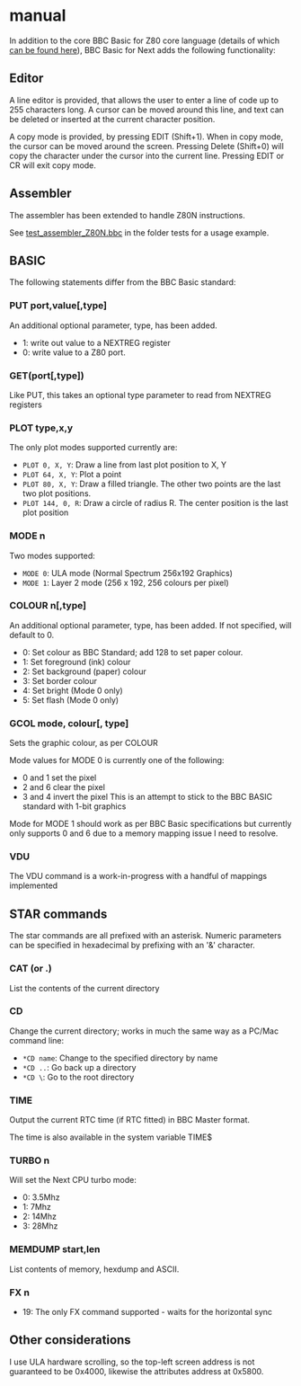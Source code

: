 # manual

In addition to the core BBC Basic for Z80 core language (details of which [can be found here](bbcbasic.txt)), BBC Basic for Next adds the following functionality:

## Editor

A line editor is provided, that allows the user to enter a line of code up to 255 characters long. A cursor can be moved around this line, and text can be deleted or inserted at the current character position.

A copy mode is provided, by pressing EDIT (Shift+1). When in copy mode, the cursor can be moved around the screen. Pressing Delete (Shift+0) will copy the character under the cursor into the current line. Pressing EDIT or CR will exit copy mode.

## Assembler

The assembler has been extended to handle Z80N instructions.

See [test_assembler_Z80N.bbc](tests/test_assembler_Z80N.bbc) in the folder tests for a usage example.

## BASIC

The following statements differ from the BBC Basic standard:

### PUT port,value[,type]

An additional optional parameter, type, has been added.

- 1: write out value to a NEXTREG register
- 0: write value to a Z80 port. 

### GET(port[,type])

Like PUT, this takes an optional type parameter to read from NEXTREG registers

### PLOT type,x,y

The only plot modes supported currently are:

- `PLOT 0, X, Y`: Draw a line from last plot position to X, Y
- `PLOT 64, X, Y`: Plot a point
- `PLOT 80, X, Y`: Draw a filled triangle. The other two points are the last two plot positions.
- `PLOT 144, 0, R`: Draw a circle of radius R. The center position is the last plot position

### MODE n

Two modes supported:

- `MODE 0`: ULA mode (Normal Spectrum 256x192 Graphics)
- `MODE 1`: Layer 2 mode (256 x 192, 256 colours per pixel)

### COLOUR n[,type]

An additional optional parameter, type, has been added. If not specified, will default to 0.

- 0: Set colour as BBC Standard; add 128 to set paper colour.
- 1: Set foreground (ink) colour
- 2: Set background (paper) colour
- 3: Set border colour
- 4: Set bright (Mode 0 only)
- 5: Set flash (Mode 0 only)

### GCOL mode, colour[, type]

Sets the graphic colour, as per COLOUR

Mode values for MODE 0 is currently one of the following:
- 0 and 1 set the pixel
- 2 and 6 clear the pixel
- 3 and 4 invert the pixel
This is an attempt to stick to the BBC BASIC standard with 1-bit graphics

Mode for MODE 1 should work as per BBC Basic specifications but currently only supports 0 and 6 due to a memory mapping issue I need to resolve.

### VDU

The VDU command is a work-in-progress with a handful of mappings implemented

## STAR commands

The star commands are all prefixed with an asterisk. Numeric parameters can be specified in hexadecimal by prefixing with an '&' character.

### CAT (or .)

List the contents of the current directory

### CD

Change the current directory; works in much the same way as a PC/Mac command line:

- `*CD name`: Change to the specified directory by name
- `*CD ..`: Go back up a directory
- `*CD \`: Go to the root directory

### TIME

Output the current RTC time (if RTC fitted) in BBC Master format.

The time is also available in the system variable TIME$

### TURBO n

Will set the Next CPU turbo mode:
- 0: 3.5Mhz
- 1: 7Mhz
- 2: 14Mhz
- 3: 28Mhz

### MEMDUMP start,len

List contents of memory, hexdump and ASCII.

### FX n

- 19: The only FX command supported - waits for the horizontal sync

## Other considerations

I use ULA hardware scrolling, so the top-left screen address is not guaranteed to be 0x4000, likewise the attributes address at 0x5800.

